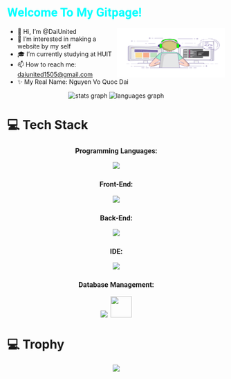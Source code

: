 <h1 style="font-family: 'Roboto', sans-serif; color: cyan;">Welcome To My Gitpage!</h1>

<!-- GIF -->
<img align="right" height="115" width="250" src="https://raw.githubusercontent.com/mikonoid/mikonoid/main/images/gifs/coder3.gif" />

- 👋 Hi, I’m @DaiUnited
- 👀 I’m interested in making a website by my self
- 🎓 I’m currently studying at HUIT
- 📫 How to reach me: daiunited1505@gmail.com
- ✨ My Real Name: Nguyen Vo Quoc Dai

<div align="center">
  <img src="https://github-readme-stats.vercel.app/api?username=DaiUnited&hide_title=false&hide_rank=false&show_icons=true&include_all_commits=true&count_private=true&disable_animations=false&theme=dracula&locale=en&hide_border=false&order=1" height="150" alt="stats graph"  />
  <img src="https://github-readme-stats.vercel.app/api/top-langs?username=DaiUnited&locale=en&hide_title=false&layout=compact&card_width=320&langs_count=5&theme=dracula&hide_border=false&order=2" height="150" alt="languages graph"  />
</div>

# 💻 Tech Stack
<div align="center">
<h3 style="font-family: 'Roboto', sans-serif">Programming Languages:</h3>

![](https://skillicons.dev/icons?i=java,cs,js&theme=light)

<h3 style="font-family: 'Roboto', sans-serif">Front-End:</h3>

![](https://skillicons.dev/icons?i=js,html,css,bootstrap,jquery&theme=light)

<h3 style="font-family: 'Roboto', sans-serif">Back-End:</h3>

![](https://skillicons.dev/icons?i=spring,dotnet,hibernate&theme=light)

<h3 style="font-family: 'Roboto', sans-serif">IDE:</h3>

![](https://skillicons.dev/icons?i=git,github,idea,visualstudio,vscode)

<h3 style="font-family: 'Roboto', sans-serif">Database Management:</h3>

![](https://skillicons.dev/icons?i=mysql,mongodb&theme=light)  <img src="https://github.com/user-attachments/assets/7e23bcae-1b0a-45eb-be65-d8d65a8d9c35" width="49" height="49">
</div>

# 💻 Trophy
<div align="center">
  
![](https://github-profile-trophy.vercel.app/?username=DaiUnited&theme=onedark)
</div>

<!---
DaiUnited/DaiUnited is a ✨ special ✨ repository because its `README.md` (this file) appears on your GitHub profile.
You can click the Preview link to take a look at your changes.
--->
